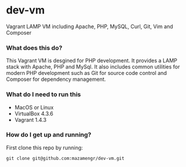 dev-vm
======

Vagrant LAMP VM including Apache, PHP, MySQL, Curl, Git, Vim and Composer

### What does this do?

This Vagrant VM is desgined for PHP development. It provides a LAMP stack with Apache, PHP and MySql. It also includes common utilities for modern PHP development such as Git for source code control and Composer for dependency management.

### What do I need to run this

- MacOS or Linux
- VirtualBox 4.3.6
- Vagrant 1.4.3

### How do I get up and running?

First clone this repo by running:

```
git clone git@github.com:mazamengr/dev-vm.git
```

